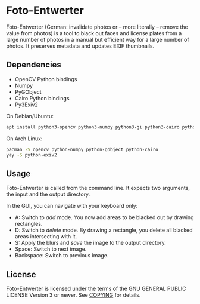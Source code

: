 # Foto-Entwerter

Foto-Entwerter (German: invalidate photos or – more literally – remove the value from photos)
is a tool to black out faces and license plates from a large number of photos in a
manual but efficient way for a large number of photos. It preserves metadata and updates
EXIF thumbnails.

## Dependencies

* OpenCV Python bindings
* Numpy
* PyGObject
* Cairo Python bindings
* Py3Exiv2

On Debian/Ubuntu:

```sh
apt install python3-opencv python3-numpy python3-gi python3-cairo python3-py3exiv2
```

On Arch Linux:

```sh
pacman -S opencv python-numpy python-gobject python-cairo
yay -S python-exiv2
```

## Usage

Foto-Entwerter is called from the command line. It expects two arguments, the input and the output directory.

In the GUI, you can navigate with your keyboard only:

* A: Switch to *add* mode. You now add areas to be blacked out by drawing rectangles.
* D: Switch to *delete* mode. By drawing a rectangle, you delete all blacked areas intersecting with it.
* S: Apply the blurs and *save* the image to the output directory.
* Space: Switch to next image.
* Backspace: Switch to previous image.

## License

Foto-Entwerter is licensed under the terms of the GNU GENERAL PUBLIC LICENSE Version 3 or newer.
See [COPYING](COPYING) for details.
